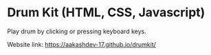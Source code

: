 # Drum Kit (HTML, CSS, Javascript)
Play drum by clicking or pressing keyboard keys.

Website link: https://aakashdev-17.github.io/drumkit/
